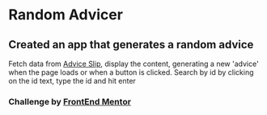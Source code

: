 # Random Advicer

## Created an app that generates a random advice

Fetch data from [Advice Slip](https://api.adviceslip.com), display the content, generating a new 'advice' when the page loads or when a button is clicked.
Search by id by clicking on the id text, type the id and hit enter

### Challenge by [FrontEnd Mentor](https://www.frontendmentor.io/solutions/advice-generator-RhY9dj6NL)
